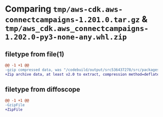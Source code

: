 # Comparing `tmp/aws-cdk.aws-connectcampaigns-1.201.0.tar.gz` & `tmp/aws_cdk.aws_connectcampaigns-1.202.0-py3-none-any.whl.zip`

## filetype from file(1)

```diff
@@ -1 +1 @@
-gzip compressed data, was "/codebuild/output/src536437278/src/packages/@aws-cdk/aws-connectcampaigns/dist/python/aws-cdk.aws-connectcampaigns-1.201.0.tar", last modified: Wed May 10 17:09:28 2023, max compression
+Zip archive data, at least v2.0 to extract, compression method=deflate
```

## filetype from diffoscope

```diff
@@ -1 +1 @@
-GzipFile
+ZipFile
```

